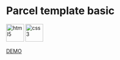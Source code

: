 # Parcel template basic
<span>
    <img src="https://simpleicons.org/icons/gitlfs.svg" alt="html5" width="48" />
    <img src="https://simpleicons.org/icons/netlify.svg" alt="css3" width="48" />
 </span>

[DEMO](https://nifty-neumann-82a66a.netlify.app/)